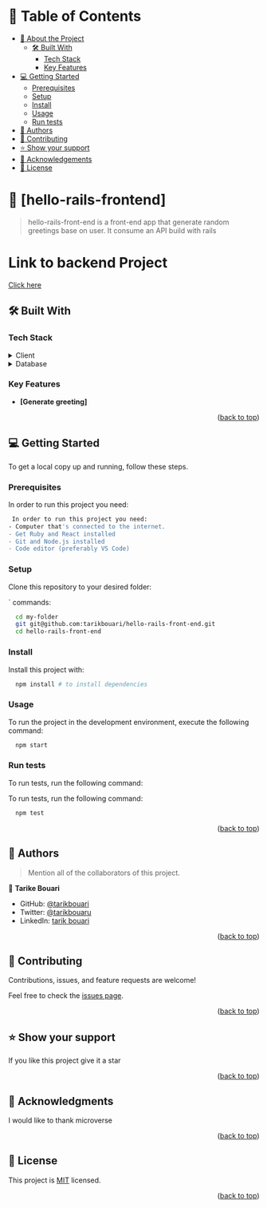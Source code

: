<a name="readme-top"></a>

<!--
REQUIRED SECTIONS:
- Table of Contents
- About the Project
  - Built With
- Getting Started
- Authors
- Future Features
- Contributing
- Show your support
- Acknowledgements
- License

OPTIONAL SECTIONS:
- FAQ

After you're finished please remove all the comments and instructions!

For more information on the importance of a professional README for your repositories: https://github.com/microverseinc/curriculum-transversal-skills/blob/main/documentation/articles/readme_best_practices.md
-->

<div align="center">
 
</div>

<!-- TABLE OF CONTENTS -->

# 📗 Table of Contents

- [📖 About the Project](#about-project)
  - [🛠 Built With](#built-with)
    - [Tech Stack](#tech-stack)
    - [Key Features](#key-features)
- [💻 Getting Started](#getting-started)
  - [Prerequisites](#prerequisites)
  - [Setup](#setup)
  - [Install](#install)
  - [Usage](#usage)
  - [Run tests](#run-tests)
- [👥 Authors](#authors)
- [🤝 Contributing](#contributing)
- [⭐️ Show your support](#support)
- [🙏 Acknowledgements](#acknowledgements)
- [📝 License](#license)

<!-- PROJECT DESCRIPTION -->

# 📖 [hello-rails-frontend] <a name="about-project"></a>

> hello-rails-front-end is a front-end app that generate random  greetings base on user. It consume an API build with rails

# Link to backend Project
[Click here](https://github.com/tarikbouari/Hello-rails-back-end)


## 🛠 Built With <a name="built-with"></a>

### Tech Stack <a name="tech-stack"></a>
<details>
  <summary>Client</summary>
  <ul>
    <li><a href="https://reactjs.org/">React.js</a></li>
  </ul>
</details>

<details>
<summary>Database</summary>
  <ul>
    <li><a href="https://www.postgresql.org/">PostgreSQL</a></li>
  </ul>
</details>

<!-- Features -->

### Key Features <a name="key-features"></a>

- **[Generate greeting]**

<p align="right">(<a href="#readme-top">back to top</a>)</p>


<!-- GETTING STARTED -->

## 💻 Getting Started <a name="getting-started"></a>
To get a local copy up and running, follow these steps.

### Prerequisites

In order to run this project you need:


```sh
 In order to run this project you need:
- Computer that's connected to the internet.
- Get Ruby and React installed
- Git and Node.js installed 
- Code editor (preferably VS Code)
```


### Setup

Clone this repository to your desired folder:

` commands:

```sh
  cd my-folder
  git git@github.com:tarikbouari/hello-rails-front-end.git
  cd hello-rails-front-end
```

### Install

Install this project with:

```sh
  npm install # to install dependencies
```

### Usage

To run the project in the development environment, execute the following command:

```sh
  npm start 
```

### Run tests

To run tests, run the following command:

To run tests, run the following command:

```sh
  npm test
```
<p align="right">(<a href="#readme-top">back to top</a>)</p>

<!-- AUTHORS -->

## 👥 Authors <a name="authors"></a>

> Mention all of the collaborators of this project.

👤 **Tarike Bouari**

- GitHub: [@tarikbouari](https://github.com/tarikbouari)
- Twitter: [@tarikbouaru](https://twitter.com/twitterhandle)
- LinkedIn: [tarik bouari](https://www.linkedin.com/in/tarikbouari)

<p align="right">(<a href="#readme-top">back to top</a>)</p>

<!-- CONTRIBUTING -->

## 🤝 Contributing <a name="contributing"></a>

Contributions, issues, and feature requests are welcome!

Feel free to check the [issues page](../../issues/).

<p align="right">(<a href="#readme-top">back to top</a>)</p>

<!-- SUPPORT -->

## ⭐️ Show your support <a name="support"></a>

If you like this project give it a star

<p align="right">(<a href="#readme-top">back to top</a>)</p>

<!-- ACKNOWLEDGEMENTS -->

## 🙏 Acknowledgments <a name="acknowledgements"></a>

I would like to thank microverse 

<p align="right">(<a href="#readme-top">back to top</a>)</p>

<!-- LICENSE -->

## 📝 License <a name="license"></a>

This project is [MIT](./Mid.md) licensed.

<p align="right">(<a href="#readme-top">back to top</a>)</p>
